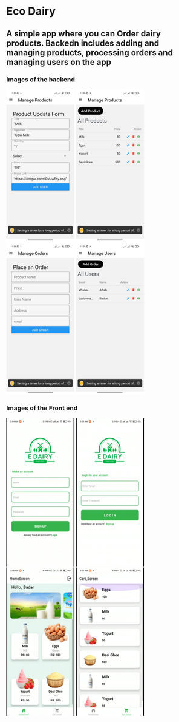 # Eco Dairy

## A simple app where you can Order dairy products. Backedn includes adding and managing products, processing orders and managing users on the app

### Images of the backend
<img src="https://github.com/aftabah772/Eco-Dairy/blob/main/backend/WhatsApp%20Image%202022-01-13%20at%2011.40.28%20(1).jpeg" width=180> <img src="https://github.com/aftabah772/Eco-Dairy/blob/main/backend/WhatsApp%20Image%202022-01-13%20at%2011.40.28%20(2).jpeg" width=180> <img src="https://github.com/aftabah772/Eco-Dairy/blob/main/backend/WhatsApp%20Image%202022-01-13%20at%2011.40.28%20(3).jpeg" width=180> <img src="https://github.com/aftabah772/Eco-Dairy/blob/main/backend/WhatsApp%20Image%202022-01-13%20at%2011.40.28%20(4).jpeg" width=180>

### Images of the Front end
<img src="https://github.com/aftabah772/Eco-Dairy/blob/main/Front%20end%20images/WhatsApp%20Image%202022-01-13%20at%2012.13.27.jpeg" width=180> <img src="https://github.com/aftabah772/Eco-Dairy/blob/main/Front%20end%20images/WhatsApp%20Image%202022-01-13%20at%2012.13.28%20(1).jpeg" width=180> <img src="https://github.com/aftabah772/Eco-Dairy/blob/main/Front%20end%20images/WhatsApp%20Image%202022-01-13%20at%2012.13.28.jpeg" width=180> <img src="https://github.com/aftabah772/Eco-Dairy/blob/main/Front%20end%20images/WhatsApp%20Image%202022-01-13%20at%2012.13.29%20(1).jpeg" width=180>


